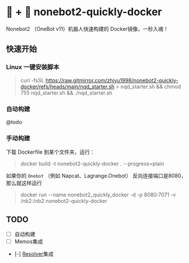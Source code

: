# 🐳 + 🤖 nonebot2-quickly-docker

Nonebot2 （OneBot v11）机器人快速构建的 Docker镜像，一秒入魂！

## 快速开始

### Linux 一键安装脚本

> curl -fsSL https://raw.gitmirror.com/zhiyu1998/nonebot2-quickly-docker/refs/heads/main/nqd_starter.sh > nqd_starter.sh && chmod 755 nqd_starter.sh && ./nqd_starter.sh

### 自动构建

@todo

### 手动构建

下载 Dockerfile 到某个文件夹，运行：

> docker build -t nonebot2-quickly-docker . --progress=plain

如果你的 `Onebot` （例如 Napcat、Lagrange.Onebot） 反向连接端口是8080，那么就这样运行

> docker run --name nonebot2_quickly_docker -d -p 8080:7071 -v /nb2:/nb2 nonebot2-quickly-docker

## TODO

- [ ] 自动构建
- [ ] Memos集成
- [-] [Resolver](https://github.com/zhiyu1998/nonebot-plugin-resolver)集成